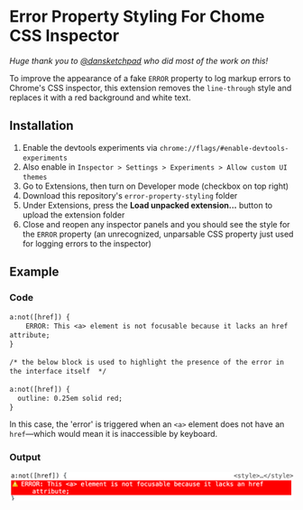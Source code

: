 # Error Property Styling For Chome CSS Inspector

*Huge thank you to [@dansketchpad](https://twitter.com/dansketchpad) who did most of the work on this!*

To improve the appearance of a fake `ERROR` property to log markup errors to Chrome's CSS inspector, this extension removes the `line-through` style and replaces it with a red background and white text.

## Installation

1. Enable the devtools experiments via `chrome://flags/#enable-devtools-experiments`
2. Also enable in `Inspector > Settings > Experiments > Allow custom UI themes`
3. Go to Extensions, then turn on Developer mode (checkbox on top right)
4. Download this repository's `error-property-styling` folder
5. Under Extensions, press the **Load unpacked extension...** button to upload the extension folder
6. Close and reopen any inspector panels and you should see the style for the `ERROR` property (an unrecognized, unparsable CSS property just used for logging errors to the inspector)

## Example

### Code

```
a:not([href]) {
    ERROR: This <a> element is not focusable because it lacks an href attribute;
}

/* the below block is used to highlight the presence of the error in the interface itself  */

a:not([href]) {
  outline: 0.25em solid red;
}
```

In this case, the 'error' is triggered when an `<a>` element does not have an `href`—which would mean it is inaccessible by keyboard.

### Output

![The declaration in the CSS inspector, with the standard line-through removed and the red background style in its place](https://raw.githubusercontent.com/Heydon/css-error-property-style/master/error_href.png)

